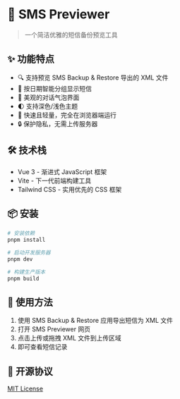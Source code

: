 # 📱 SMS Previewer

> 一个简洁优雅的短信备份预览工具

## ✨ 功能特点

- 🔍 支持预览 SMS Backup & Restore 导出的 XML 文件
- 📅 按日期智能分组显示短信
- 💬 美观的对话气泡界面
- 🌓 支持深色/浅色主题
- 🚀 快速且轻量，完全在浏览器端运行
- 🔒 保护隐私，无需上传服务器

## 🛠️ 技术栈

- Vue 3 - 渐进式 JavaScript 框架
- Vite - 下一代前端构建工具
- Tailwind CSS - 实用优先的 CSS 框架

## 📦 安装

```bash
# 安装依赖
pnpm install

# 启动开发服务器
pnpm dev

# 构建生产版本
pnpm build
```

## 🚀 使用方法

1. 使用 SMS Backup & Restore 应用导出短信为 XML 文件
2. 打开 SMS Previewer 网页
3. 点击上传或拖拽 XML 文件到上传区域
4. 即可查看短信记录

## 📝 开源协议

[MIT License](LICENSE)
